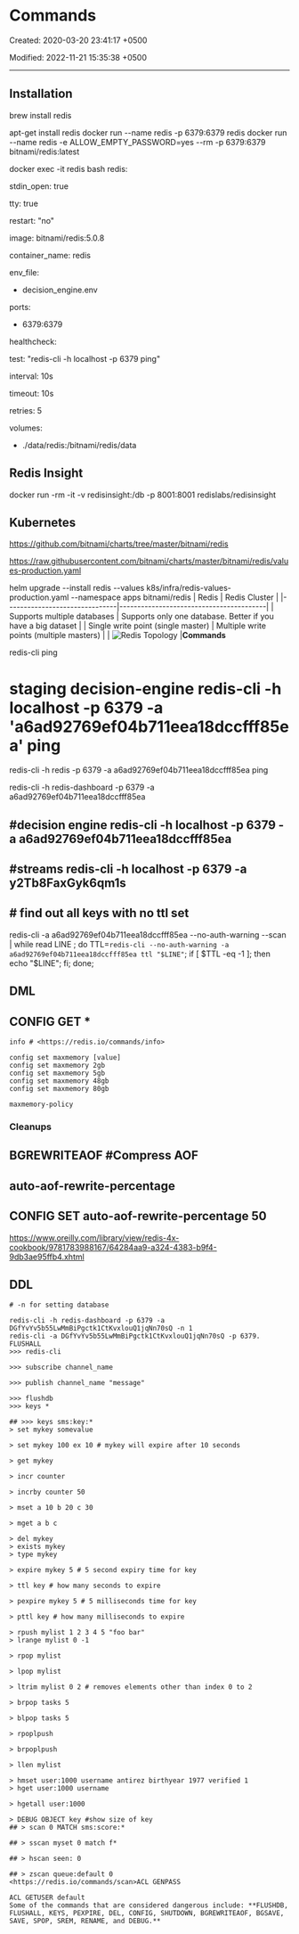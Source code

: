 # Commands

Created: 2020-03-20 23:41:17 +0500

Modified: 2022-11-21 15:35:38 +0500

---

## Installation

brew install redis

apt-get install redis
docker run --name redis -p 6379:6379 redis
docker run --name redis -e ALLOW_EMPTY_PASSWORD=yes --rm -p 6379:6379 bitnami/redis:latest

docker exec -it redis bash
redis:

stdin_open: true

tty: true

restart: "no"

image: bitnami/redis:5.0.8

container_name: redis

env_file:

- decision_engine.env

ports:

- 6379:6379

healthcheck:

test: "redis-cli -h localhost -p 6379 ping"

interval: 10s

timeout: 10s

retries: 5

volumes:

- ./data/redis:/bitnami/redis/data

## Redis Insight

docker run -rm -it -v redisinsight:/db -p 8001:8001 redislabs/redisinsight

## Kubernetes

<https://github.com/bitnami/charts/tree/master/bitnami/redis>

<https://raw.githubusercontent.com/bitnami/charts/master/bitnami/redis/values-production.yaml>

helm upgrade --install redis --values k8s/infra/redis-values-production.yaml --namespace apps bitnami/redis
| Redis                                                                                                                                                                    | Redis Cluster                                                                                                                                                                    |
|-------------------------------|-----------------------------------------|
| Supports multiple databases                                                                                                                                              | Supports only one database. Better if you have a big dataset                                                                                                                     |
| Single write point (single master)                                                                                                                                       | Multiple write points (multiple masters)                                                                                                                                         |
| ![Redis Topology](media/Redis_Commands-image1.png) |**Commands**

redis-cli ping

# staging decision-engine redis-cli -h localhost -p 6379 -a 'a6ad92769ef04b711eea18dccfff85ea' ping

redis-cli -h redis -p 6379 -a a6ad92769ef04b711eea18dccfff85ea ping

redis-cli -h redis-dashboard -p 6379 -a a6ad92769ef04b711eea18dccfff85ea

## #decision engine redis-cli -h localhost -p 6379 -a a6ad92769ef04b711eea18dccfff85ea

## #streams redis-cli -h localhost -p 6379 -a y2Tb8FaxGyk6qm1s

## # find out all keys with no ttl set

redis-cli -a a6ad92769ef04b711eea18dccfff85ea --no-auth-warning --scan | while read LINE ; do TTL=`redis-cli --no-auth-warning -a a6ad92769ef04b711eea18dccfff85ea ttl "$LINE"`; if [ $TTL -eq -1 ]; then echo "$LINE"; fi; done;

## DML

## CONFIG GET *

```
info # <https://redis.io/commands/info>

config set maxmemory [value]
config set maxmemory 2gb
config set maxmemory 5gb
config set maxmemory 48gb
config set maxmemory 80gb

maxmemory-policy
```

### Cleanups

## BGREWRITEAOF #Compress AOF

## auto-aof-rewrite-percentage

## CONFIG SET auto-aof-rewrite-percentage 50

<https://www.oreilly.com/library/view/redis-4x-cookbook/9781783988167/64284aa9-a324-4383-b9f4-9db3ae95ffb4.xhtml>

## DDL

```
# -n for setting database

redis-cli -h redis-dashboard -p 6379 -a DGfYvYv5b55LwMmBiPgctk1CtKvxlouQ1jqNn70sQ -n 1
redis-cli -a DGfYvYv5b55LwMmBiPgctk1CtKvxlouQ1jqNn70sQ -p 6379. FLUSHALL
>>> redis-cli

>>> subscribe channel_name

>>> publish channel_name "message"

>>> flushdb
>>> keys *

## >>> keys sms:key:*
> set mykey somevalue

> set mykey 100 ex 10 # mykey will expire after 10 seconds

> get mykey

> incr counter

> incrby counter 50

> mset a 10 b 20 c 30

> mget a b c

> del mykey
> exists mykey
> type mykey

> expire mykey 5 # 5 second expiry time for key

> ttl key # how many seconds to expire

> pexpire mykey 5 # 5 milliseconds time for key

> pttl key # how many milliseconds to expire

> rpush mylist 1 2 3 4 5 "foo bar"
> lrange mylist 0 -1

> rpop mylist

> lpop mylist

> ltrim mylist 0 2 # removes elements other than index 0 to 2

> brpop tasks 5

> blpop tasks 5

> rpoplpush

> brpoplpush

> llen mylist

> hmset user:1000 username antirez birthyear 1977 verified 1
> hget user:1000 username

> hgetall user:1000

> DEBUG OBJECT key #show size of key
## > scan 0 MATCH sms:score:*

## > sscan myset 0 match f*

## > hscan seen: 0

## > zscan queue:default 0
<https://redis.io/commands/scan>ACL GENPASS

ACL GETUSER default
Some of the commands that are considered dangerous include: **FLUSHDB, FLUSHALL, KEYS, PEXPIRE, DEL, CONFIG, SHUTDOWN, BGREWRITEAOF, BGSAVE, SAVE, SPOP, SREM, RENAME, and DEBUG.**
```
